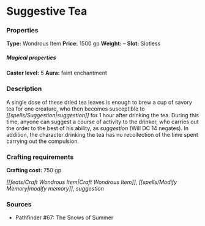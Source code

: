 ﻿---
Title: "Suggestive Tea"
Type: "Wondrous Item"
Price: "1500 gp"
Weight: "–"
Slot: "Slotless"
Caster level: "5"
Aura: "faint enchantment"
Description: |
  "A single dose of these dried tea leaves is enough to brew a cup of savory tea for one creature, who then becomes susceptible to suggestion for 1 hour after drinking the tea. During this time, anyone can suggest a course of activity to the drinker, who carries out the order to the best of his ability, as _suggestion_ (Will DC 14 negates). In addition, the character drinking the tea has no recollection of the time spent carrying out the compulsion."
Crafting cost: "750 gp"
Sources: "['Pathfinder #67: The Snows of Summer']"
---

# Suggestive Tea

### Properties

**Type:** Wondrous Item **Price:** 1500 gp **Weight:** – **Slot:** Slotless

##### Magical properties

**Caster level:** 5 **Aura:** faint enchantment

### Description

A single dose of these dried tea leaves is enough to brew a cup of savory tea for one creature, who then becomes susceptible to _[[spells/Suggestion|suggestion]]_ for 1 hour after drinking the tea. During this time, anyone can suggest a course of activity to the drinker, who carries out the order to the best of his ability, as _suggestion_ (Will DC 14 negates). In addition, the character drinking the tea has no recollection of the time spent carrying out the compulsion.

### Crafting requirements

**Crafting cost:** 750 gp

_[[feats/Craft Wondrous Item|Craft Wondrous Item]]_, _[[spells/Modify Memory|modify memory]]_, _suggestion_

### Sources

* Pathfinder #67: The Snows of Summer